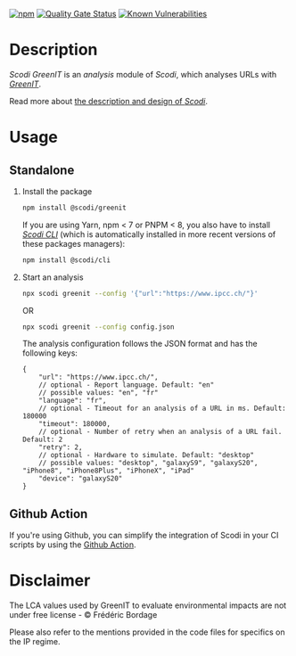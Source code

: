 [![npm](https://img.shields.io/npm/v/%40fabernovel%2Fheart-greenit
 "Scodi GreenIT on npmjs.com")](https://www.npmjs.com/package/@fabernovel/heart-greenit)
[![Quality Gate Status](https://sonarcloud.io/api/project_badges/measure?project=scodi-greenit&metric=alert_status)](https://sonarcloud.io/summary/new_code?id=scodi-greenit)
[![Known Vulnerabilities](https://snyk.io/test/github/bgatellier/scodi/badge.svg?targetFile=packages/greenit/package.json)](https://snyk.io/test/github/bgatellier/scodi?targetFile=packages/greenit/package.json "View known vulnerabilities")

# Description

_Scodi GreenIT_ is an _analysis_ module of _Scodi_, which analyses URLs with _[GreenIT](https://chrome.google.com/webstore/detail/greenit-analysis/mofbfhffeklkbebfclfaiifefjflcpad)_.

Read more about [the description and design of _Scodi_](https://github.com/bgatellier/scodi#readme).

# Usage

## Standalone

1. Install the package

    ```bash
    npm install @scodi/greenit
    ```

    If you are using Yarn, npm < 7 or PNPM < 8, you also have to install _[Scodi CLI](https://www.npmjs.com/package/@scodi/cli)_ (which is automatically installed in more recent versions of these packages managers):

    ```bash
    npm install @scodi/cli
    ```

2. Start an analysis

    ```bash
    npx scodi greenit --config '{"url":"https://www.ipcc.ch/"}'
    ```

    OR 

    ```bash
    npx scodi greenit --config config.json
    ```

    The analysis configuration follows the JSON format and has the following keys:

    ```jsonc
    {
        "url": "https://www.ipcc.ch/",
        // optional - Report language. Default: "en"
        // possible values: "en", "fr"
        "language": "fr",
        // optional - Timeout for an analysis of a URL in ms. Default: 180000
        "timeout": 180000,
        // optional - Number of retry when an analysis of a URL fail. Default: 2
        "retry": 2,
        // optional - Hardware to simulate. Default: "desktop"
        // possible values: "desktop", "galaxyS9", "galaxyS20", "iPhone8", "iPhone8Plus", "iPhoneX", "iPad"
        "device": "galaxyS20"
    }
    ```

## Github Action

If you're using Github, you can simplify the integration of Scodi in your CI scripts by using the [Github Action](https://github.com/marketplace/actions/heart-webpages-evaluation).

# Disclaimer

The LCA values used by GreenIT to evaluate environmental impacts are not under free license - &copy; Frédéric Bordage

Please also refer to the mentions provided in the code files for specifics on the IP regime.
